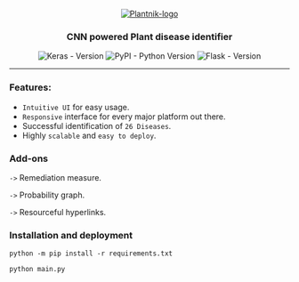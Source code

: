 <p align="center">
  <a href="" rel="noopener">
 <img src="https://cdn.discordapp.com/attachments/540056822435020805/563378068069154842/d0aa439c-1703-4ea6-af79-2b22a9e64cbf.png" alt="Plantnik-logo"></a>
</p>

<h3 align="center">CNN powered Plant disease identifier</h3>



<div align="center">

![Keras - Version](https://img.shields.io/badge/keras-2.2.4-orange.svg) ![PyPI - Python Version](https://img.shields.io/badge/python%20-3.6.6-blue.svg) ![Flask - Version](https://img.shields.io/badge/Flask-1.0.2-brightgreen.svg) 

</div>

------------------------------------------

### Features:

- `Intuitive UI` for easy usage.
- `Responsive` interface for every major platform out there.
- Successful identification of `26 Diseases`.
- Highly `scalable` and `easy to deploy`.



### Add-ons
`->` Remediation measure.

`->` Probability graph.

`->` Resourceful hyperlinks.

### Installation and deployment

```python -m pip install -r requirements.txt```

```python main.py```

